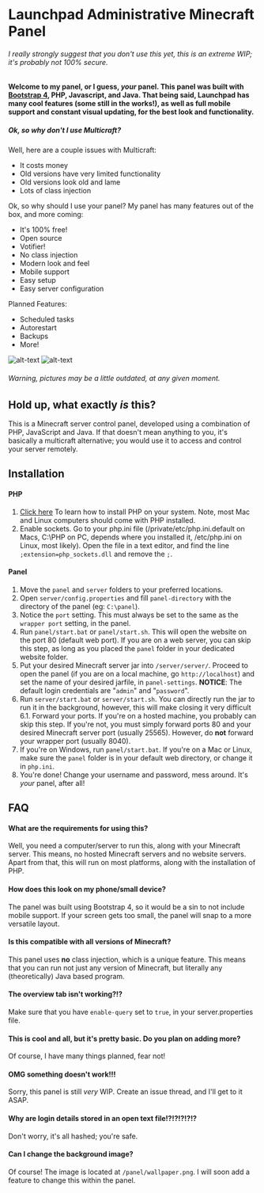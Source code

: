 # Launchpad Administrative Minecraft Panel
###### I *really strongly* suggest that you don't use this yet, this is an extreme WIP; it's probably not 100% secure.
#### Welcome to my panel, or I guess, *your* panel. This panel was built with [Bootstrap 4](v4-alpha.getbootstrap.com), PHP, Javascript, and Java. That being said, Launchpad has many cool features (some still in the works!), as well as full mobile support and constant visual updating, for the best look and functionality.
##### Ok, so why don't I use Multicraft?
 Well, here are a couple issues with Multicraft:
 - It costs money
 - Old versions have very limited functionality
 - Old versions look old and lame
 - Lots of class injection

Ok, so why should I use your panel?
My panel has many features out of the box, and more coming:
 - It's 100% free!
 - Open source
 - Votifier!
 - No class injection
 - Modern look and feel
 - Mobile support
 - Easy setup
 - Easy server configuration

Planned Features:
 - Scheduled tasks
 - Autorestart
 - Backups
 - More!

![alt-text](http://i.imgur.com/RS5lfrS.png?1 "Desktop View")
![alt-text](http://i.imgur.com/dvACOdj.png?1 "Mobile View")
###### Warning, pictures may be a *little* outdated, at any given moment.
## Hold up, what exactly *is* this?
This is a Minecraft server control panel, developed using a combination of PHP, JavaScript and Java. If that doesn't mean anything to you, it's basically a multicraft alternative; you would use it to access and control your server remotely.

## Installation
#### PHP
1. [Click here](http://php.net/manual/en/install.php) To learn how to install PHP on your system. Note, most Mac and Linux computers should come with PHP installed.
2. Enable sockets. Go to your php.ini file (/private/etc/php.ini.default on Macs, C:\PHP on PC, depends where you installed it, /etc/php.ini on Linux, most likely). Open the file in a text editor, and find the line `;extension=php_sockets.dll` and remove the `;`.

#### Panel
1. Move the `panel` and `server` folders to your preferred locations.
2. Open `server/config.properties` and fill `panel-directory` with the directory of the panel (eg: `C:\panel`).
3. Notice the `port` setting. This must always be set to the same as the `wrapper port` setting, in the panel.
4. Run `panel/start.bat` or `panel/start.sh`. This will open the website on the port 80 (default web port). If you are on a web server, you can skip this step, as long as you placed the `panel` folder in your dedicated website folder.
5. Put your desired Minecraft server jar into `/server/server/`. Proceed to open the panel (if you are on a local machine, go `http://localhost`) and set the name of your desired jarfile, in `panel-settings`. **NOTICE**: The default login credentials are "`admin`" and "`password`".
6. Run `server/start.bat` or `server/start.sh`. You can directly run the jar to run it in the background, however, this will make closing it very difficult
6.1. Forward your ports. If you're on a hosted machine, you probably can skip this step. If you're not, you must simply forward ports 80 and your desired Minecraft server port (usually 25565). However, do **not** forward your wrapper port (usually 8040).
7. If you're on Windows, run `panel/start.bat`. If you're on a Mac or Linux, make sure the `panel` folder is in your default web directory, or change it in `php.ini`.
8. You're done! Change your username and password, mess around. It's *your* panel, after all!

## FAQ
#### What are the requirements for using this?
Well, you need a computer/server to run this, along with your Minecraft server. This means, no hosted Minecraft servers and no website servers. Apart from that, this will run on most platforms, along with the installation of PHP.

#### How does this look on my phone/small device?
The panel was built using Bootstrap 4, so it would be a sin to not include mobile support. If your screen gets too small, the panel will snap to a more versatile layout.

#### Is this compatible with all versions of Minecraft?
This panel uses **no** class injection, which is a unique feature. This means that you can run not just any version of Minecraft, but literally any (theoretically) Java based program.

#### The overview tab isn't working?!?
Make sure that you have `enable-query` set to `true`, in your server.properties file.

#### This is cool and all, but it's pretty basic. Do you plan on adding more?
Of course, I have many things planned, fear not!

#### OMG something doesn't work!!!
Sorry, this panel is still *very* WIP. Create an issue thread, and I'll get to it ASAP.

#### Why are login details stored in an open text file!?!?!?!?!?
Don't worry, it's all hashed; you're safe.

#### Can I change the background image?
Of course! The image is located at `/panel/wallpaper.png`. I will soon add a feature to change this within the panel.
